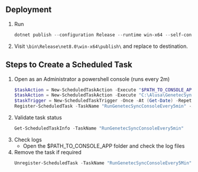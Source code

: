﻿
## Deployment

1. Run
   ```powershell
   dotnet publish --configuration Release --runtime win-x64 --self-contained true -p:PublishSingleFile=true -p:IncludeNativeLibrariesForSelfContained=true -p:IncludeAllContentForSelfContained=true
   ```
2. Visit ```\bin\Release\net8.0\win-x64\publish\``` and replace to destination. 

## Steps to Create a Scheduled Task
1. Open as an Administrator a powershell console (runs every 2m)
    ```powershell
    $taskAction = New-ScheduledTaskAction -Execute "$PATH_TO_CONSOLE_APP\GenetecSyncConsole.exe"
    $taskAction = New-ScheduledTaskAction -Execute "C:\Alusa\GenetecSyncConsole.exe"
    $taskTrigger = New-ScheduledTaskTrigger -Once -At (Get-Date) -RepetitionInterval (New-TimeSpan -Minutes 2)
    Register-ScheduledTask -TaskName "RunGenetecSyncConsoleEvery5min" -Action $taskAction -Trigger $taskTrigger -User "SYSTEM" -RunLevel Highest
2. Validate task status
    ```powershell
    Get-ScheduledTaskInfo -TaskName "RunGenetecSyncConsoleEvery5min"
    ```
3. Check logs 
   - Open the $PATH_TO_CONSOLE_APP folder and check the log files
4. Remove the task if required
    ```powershell
    Unregister-ScheduledTask -TaskName "RunGenetecSyncConsoleEvery5Min" -Confirm:$false
    ```
